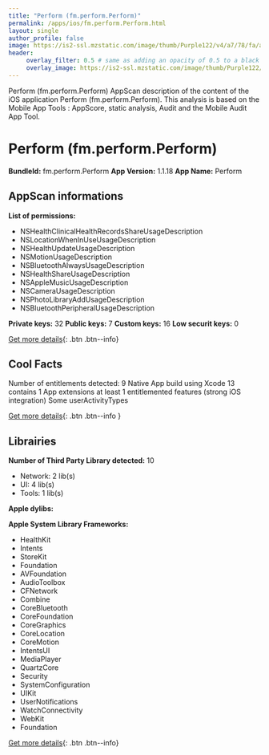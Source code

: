 ```yaml
---
title: "Perform (fm.perform.Perform)"
permalink: /apps/ios/fm.perform.Perform.html
layout: single
author_profile: false
image: https://is2-ssl.mzstatic.com/image/thumb/Purple122/v4/a7/78/fa/a778fa31-0edc-3d29-28d8-f57f7fa2a78a/AppIcon-1x_U007emarketing-0-10-0-85-220.png/512x512bb.jpg
header: 
     overlay_filter: 0.5 # same as adding an opacity of 0.5 to a black background
     overlay_image: https://is2-ssl.mzstatic.com/image/thumb/Purple122/v4/a7/78/fa/a778fa31-0edc-3d29-28d8-f57f7fa2a78a/AppIcon-1x_U007emarketing-0-10-0-85-220.png/512x512bb.jpg
---
```

Perform (fm.perform.Perform) AppScan description of the content of the iOS application Perform (fm.perform.Perform). This analysis is based on the Mobile App Tools : AppScore, static analysis, Audit and the Mobile Audit App Tool.

# Perform (fm.perform.Perform)

**BundleId:** fm.perform.Perform
**App Version:** 1.1.18
**App Name:** Perform


## AppScan informations 

**List of permissions:** 
- NSHealthClinicalHealthRecordsShareUsageDescription
- NSLocationWhenInUseUsageDescription
- NSHealthUpdateUsageDescription
- NSMotionUsageDescription
- NSBluetoothAlwaysUsageDescription
- NSHealthShareUsageDescription
- NSAppleMusicUsageDescription
- NSCameraUsageDescription
- NSPhotoLibraryAddUsageDescription
- NSBluetoothPeripheralUsageDescription
  
  
**Private keys:** 32
**Public keys:** 7
**Custom keys:** 16
**Low securit keys:** 0
  
[Get more details](/pricing.html){: .btn .btn--info}

## Cool Facts

Number of entitlements detected: 9
Native App
build using Xcode 13
contains 1 App extensions
at least 1 entitlemented features (strong iOS integration)
Some userActivityTypes
  
[Get more details](/pricing.html){: .btn .btn--info }

## Librairies 
**Number of Third Party Library detected:** 10
- Network: 2 lib(s)
- UI: 4 lib(s)
- Tools: 1 lib(s)


**Apple dylibs:**


**Apple System Library Frameworks:**
- HealthKit
- Intents
- StoreKit
- Foundation
- AVFoundation
- AudioToolbox
- CFNetwork
- Combine
- CoreBluetooth
- CoreFoundation
- CoreGraphics
- CoreLocation
- CoreMotion
- IntentsUI
- MediaPlayer
- QuartzCore
- Security
- SystemConfiguration
- UIKit
- UserNotifications
- WatchConnectivity
- WebKit
- Foundation


  
[Get more details](/pricing.html){: .btn .btn--info}

